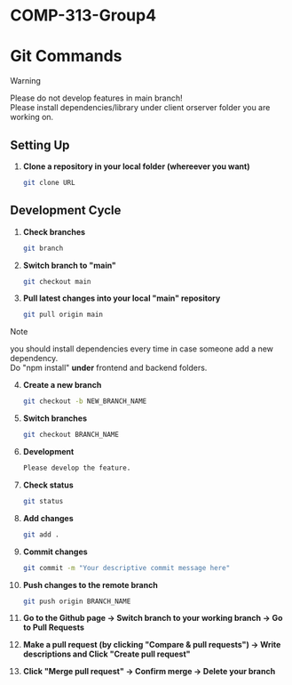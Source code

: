 # COMP-313-Group4

# Git Commands

> [!WARNING]
> Please do not develop features in main branch!<br />
> Please install dependencies/library under client orserver folder you are working on.

## Setting Up

1. **Clone a repository in your local folder (whereever you want)**
   ```bash
   git clone URL
   ```

## Development Cycle

1. **Check branches**

   ```bash
   git branch
   ```

2. **Switch branch to "main"**

   ```bash
   git checkout main
   ```

3. **Pull latest changes into your local "main" repository**

   ```bash
   git pull origin main
   ```

> [!NOTE]
> you should install dependencies every time in case someone add a new dependency.<br>
> Do "npm install" **under** frontend and backend folders.<br>


4. **Create a new branch**

   ```bash
   git checkout -b NEW_BRANCH_NAME
   ```

5. **Switch branches**

   ```bash
   git checkout BRANCH_NAME
   ```

6. **Development**

   ```bash
   Please develop the feature.
   ```

7. **Check status**

   ```bash
   git status
   ```

8. **Add changes**

   ```bash
   git add .
   ```

9. **Commit changes**

   ```bash
   git commit -m "Your descriptive commit message here"
   ```

10. **Push changes to the remote branch**
    ```bash
    git push origin BRANCH_NAME
    ```
11. **Go to the Github page -> Switch branch to your working branch -> Go to Pull Requests**

12. **Make a pull request (by clicking "Compare & pull requests") -> Write descriptions and Click "Create pull request"**

13. **Click "Merge pull request" -> Confirm merge -> Delete your branch**
